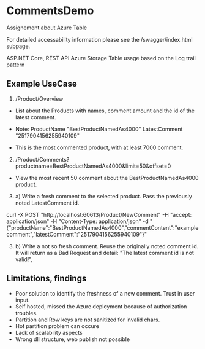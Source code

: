 # CommentsDemo
Assignement about Azure Table

For detailed accessability information please see the /swagger/index.html subpage.

ASP.NET Core, REST API
Azure Storage Table usage based on the Log trail pattern

## Example UseCase ##

 1. /Product/Overview

- List about the Products with names, comment amount and the id of the latest comment.

- Note: ProductName "BestProductNamedAs4000" LatestComment "2517904156255940109"
- This is the most commented product, with at least 7000 comment.

2. /Product/Comments?productname=BestProductNamedAs4000&limit=50&offset=0

- View the most recent 50 comment about the BestProductNamedAs4000 product.

3. a) Write a fresh comment to the selected product. Pass the previously noted LatestComment id.

curl -X POST "http://localhost:60613/Product/NewComment" -H  "accept: application/json" -H  "Content-Type: application/json" -d "{\"productName\":\"BestProductNamedAs4000\",\"commentContent\":\"example comment\",\"latestComment\":\"2517904156255940109\"}"

3. b) Write a not so fresh comment. Reuse the originally noted comment id. It will return as a Bad Request and detail: "The latest comment id is not valid!",

## Limitations, findings  ##
- Poor solution to identify the freshness of a new comment. Trust in user input.
- Self hosted, missed the Azure deployment because of authorization troubles.
- Partition and Row keys are not sanitized for invalid chars.
- Hot partition problem can occure
- Lack of scalability aspects
- Wrong dll structure, web publish not possible
